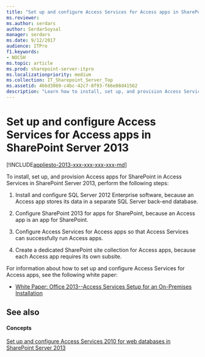 ```yaml
---
title: "Set up and configure Access Services for Access apps in SharePoint Server 2013"
ms.reviewer: 
ms.author: serdars
author: SerdarSoysal
manager: serdars
ms.date: 9/12/2017
audience: ITPro
f1.keywords:
- NOCSH
ms.topic: article
ms.prod: sharepoint-server-itpro
ms.localizationpriority: medium
ms.collection: IT_Sharepoint_Server_Top
ms.assetid: 466d3069-c4bc-42c7-8f93-f66e08d41562
description: "Learn how to install, set up, and provision Access Services for Access apps in SharePoint Server 2013."
---
```


# Set up and configure Access Services for Access apps in SharePoint Server 2013

[!INCLUDE[appliesto-2013-xxx-xxx-xxx-xxx-md](../includes/appliesto-2013-xxx-xxx-xxx-xxx-md.md)]
  
To install, set up, and provision Access apps for SharePoint in Access Services in SharePoint Server 2013, perform the following steps:
  
1. Install and configure SQL Server 2012 Enterprise software, because an Access app stores its data in a separate SQL Server back-end database.
    
2. Configure SharePoint 2013 for apps for SharePoint, because an Access app is an app for SharePoint.
    
3. Configure Access Services for Access apps so that Access Services can successfully run Access apps.
    
4. Create a dedicated SharePoint site collection for Access apps, because each Access app requires its own subsite.
    
For information about how to set up and configure Access Services for Access apps, see the following white paper:
  
- [White Paper: Office 2013--Access Services Setup for an On-Premises Installation](https://go.microsoft.com/fwlink/?LinkId=267146)
    
## See also

#### Concepts

[Set up and configure Access Services 2010 for web databases in SharePoint Server 2013](set-up-and-configure-access-services-2010-for-web-databases-in-sharepoint-2013.md)

